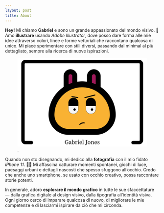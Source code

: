 ```yaml
---
layout: post
title: About
---
```


**Hey!** Mi chiamo **Gabriel** e sono un grande appassionato del mondo visivo. 🎨
Amo **illustrare** usando *Adobe Illustrator*, dove posso dare forma alle mie idee attraverso colori, linee e forme vettoriali che raccontano qualcosa di unico. Mi piace sperimentare con stili diversi, passando dal minimal al più dettagliato, sempre alla ricerca di nuove ispirazioni.


<figure>
  <img alt="Christopher Hitchens" src="/logo.png" />
  <figcaption>
.
  </figcaption>
</figure>

Quando non sto disegnando, mi dedico alla **fotografia** con il mio fidato *iPhone 11*. 📱✨
Mi affascina catturare momenti spontanei, giochi di luce, paesaggi urbani e dettagli nascosti che spesso sfuggono all’occhio. Credo che anche uno smartphone, se usato con occhio creativo, possa raccontare storie potenti.

In generale, adoro **esplorare il mondo grafico** in tutte le sue sfaccettature — dalla grafica digitale al design visivo, dalla tipografia all’identità visiva. Ogni giorno cerco di imparare qualcosa di nuovo, di migliorare le mie competenze e di lasciarmi ispirare da ciò che mi circonda.

